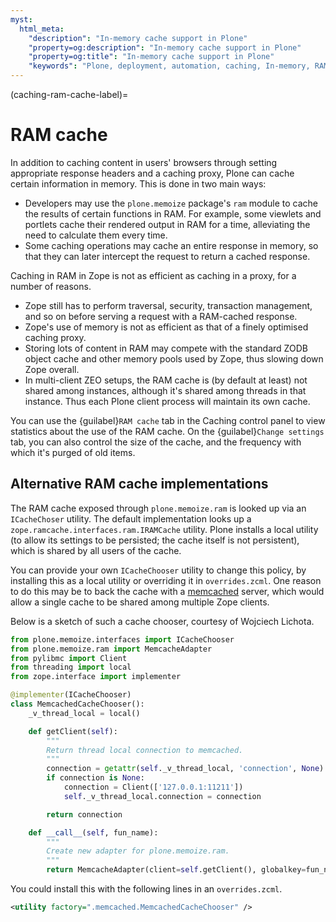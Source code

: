 ```yaml
---
myst:
  html_meta:
    "description": "In-memory cache support in Plone"
    "property=og:description": "In-memory cache support in Plone"
    "property=og:title": "In-memory cache support in Plone"
    "keywords": "Plone, deployment, automation, caching, In-memory, RAM"
---
```


(caching-ram-cache-label)=

# RAM cache

In addition to caching content in users' browsers through setting appropriate response headers and a caching proxy, Plone can cache certain information in memory.
This is done in two main ways:

-   Developers may use the `plone.memoize` package's `ram` module to cache the results of certain functions in RAM.
    For example, some viewlets and portlets cache their rendered output in RAM for a time, alleviating the need to calculate them every time.
-   Some caching operations may cache an entire response in memory, so that they can later intercept the request to return a cached response.

Caching in RAM in Zope is not as efficient as caching in a proxy, for a number of reasons.

-   Zope still has to perform traversal, security, transaction management, and so on before serving a request with a RAM-cached response.
-   Zope's use of memory is not as efficient as that of a finely optimised caching proxy.
-   Storing lots of content in RAM may compete with the standard ZODB object cache and other memory pools used by Zope, thus slowing down Zope overall.
-   In multi-client ZEO setups, the RAM cache is (by default at least) not shared among instances, although it's shared among threads in that instance.
    Thus each Plone client process will maintain its own cache.

You can use the {guilabel}`RAM cache` tab in the Caching control panel to view statistics about the use of the RAM cache.
On the {guilabel}`Change settings` tab, you can also control the size of the cache, and the frequency with which it's purged of old items.


## Alternative RAM cache implementations

The RAM cache exposed through `plone.memoize.ram` is looked up via an `ICacheChoser` utility.
The default implementation looks up a `zope.ramcache.interfaces.ram.IRAMCache` utility.
Plone installs a local utility (to allow its settings to be persisted; the cache itself is not persistent), which is shared by all users of the cache.

You can provide your own `ICacheChooser` utility to change this policy, by installing this as a local utility or overriding it in `overrides.zcml`.
One reason to do this may be to back the cache with a [memcached](https://memcached.org/) server, which would allow a single cache to be shared among multiple Zope clients.

Below is a sketch of such a cache chooser, courtesy of Wojciech Lichota.

```python
from plone.memoize.interfaces import ICacheChooser
from plone.memoize.ram import MemcacheAdapter
from pylibmc import Client
from threading import local
from zope.interface import implementer

@implementer(ICacheChooser)
class MemcachedCacheChooser():
    _v_thread_local = local()

    def getClient(self):
        """
        Return thread local connection to memcached.
        """
        connection = getattr(self._v_thread_local, 'connection', None)
        if connection is None:
            connection = Client(['127.0.0.1:11211'])
            self._v_thread_local.connection = connection

        return connection

    def __call__(self, fun_name):
        """
        Create new adapter for plone.memoize.ram.
        """
        return MemcacheAdapter(client=self.getClient(), globalkey=fun_name)
```

You could install this with the following lines in an `overrides.zcml`.

```xml
<utility factory=".memcached.MemcachedCacheChooser" />
```
